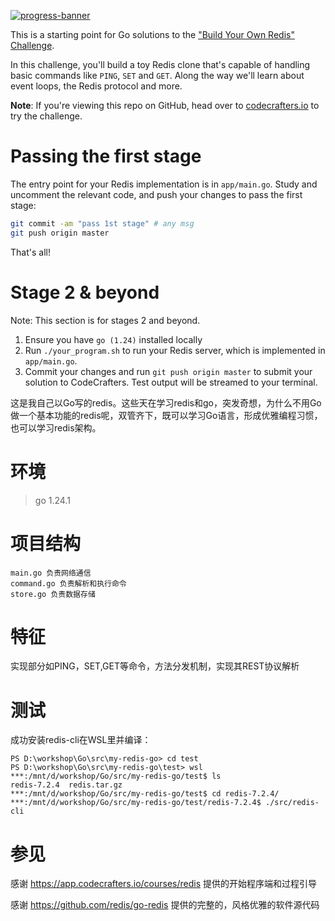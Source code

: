 [![progress-banner](https://backend.codecrafters.io/progress/redis/c345ba5f-f1c6-435d-9c1d-ba99d523bb60)](https://app.codecrafters.io/users/codecrafters-bot?r=2qF)

This is a starting point for Go solutions to the
["Build Your Own Redis" Challenge](https://codecrafters.io/challenges/redis).

In this challenge, you'll build a toy Redis clone that's capable of handling
basic commands like `PING`, `SET` and `GET`. Along the way we'll learn about
event loops, the Redis protocol and more.

**Note**: If you're viewing this repo on GitHub, head over to
[codecrafters.io](https://codecrafters.io) to try the challenge.

# Passing the first stage

The entry point for your Redis implementation is in `app/main.go`. Study and
uncomment the relevant code, and push your changes to pass the first stage:

```sh
git commit -am "pass 1st stage" # any msg
git push origin master
```

That's all!

# Stage 2 & beyond

Note: This section is for stages 2 and beyond.

1. Ensure you have `go (1.24)` installed locally
2. Run `./your_program.sh` to run your Redis server, which is implemented in
   `app/main.go`.
3. Commit your changes and run `git push origin master` to submit your solution
   to CodeCrafters. Test output will be streamed to your terminal.

这是我自己以Go写的redis。这些天在学习redis和go，突发奇想，为什么不用Go做一个基本功能的redis呢，双管齐下，既可以学习Go语言，形成优雅编程习惯，也可以学习redis架构。

# 环境

> go 1.24.1

# 项目结构

```
main.go 负责网络通信
command.go 负责解析和执行命令
store.go 负责数据存储
```

# 特征

实现部分如PING，SET,GET等命令，方法分发机制，实现其REST协议解析


# 测试

成功安装redis-cli在WSL里并编译：

```
PS D:\workshop\Go\src\my-redis-go> cd test
PS D:\workshop\Go\src\my-redis-go\test> wsl
***:/mnt/d/workshop/Go/src/my-redis-go/test$ ls
redis-7.2.4  redis.tar.gz
***:/mnt/d/workshop/Go/src/my-redis-go/test$ cd redis-7.2.4/
***:/mnt/d/workshop/Go/src/my-redis-go/test/redis-7.2.4$ ./src/redis-cli
```

# 参见

感谢 https://app.codecrafters.io/courses/redis 提供的开始程序端和过程引导

感谢 https://github.com/redis/go-redis 提供的完整的，风格优雅的软件源代码
